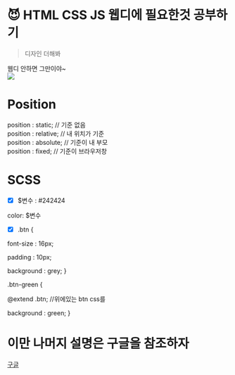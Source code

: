 ﻿# 😈 HTML CSS JS 웹디에 필요한것 공부하기
 > 디자인 더해봐
 <div>웹디 안하면 그만이야~<div>
<img src=https://user-images.githubusercontent.com/82601394/165459789-b7971ac6-17ac-430d-90c2-6c1d2d468b12.png />

 # Position
 <div>
  position : static;  // 기준 없음 <br>
  position : relative;  // 내 위치가 기준<br>
  position : absolute; // 기준이 내 부모<br>
  position : fixed; // 기준이 브라우저창<br>
 </div>
 
 # SCSS
 - [x] $변수 : #242424
 <!---->
 color: $변수
 <!----->
 - [x] .btn { 
  <!---->
  font-size : 16px;
  <!---->
  padding : 10px;
  <!---->
  background : grey;
}
 <!---->
.btn-green {
  <!---->
  @extend .btn;   //위에있는 btn css를  
  <!---->
  background : green;
}
  <!---->

 # 이만 나머지 설명은 구글을 참조하자
 [구글](https://www.google.co.kr)
